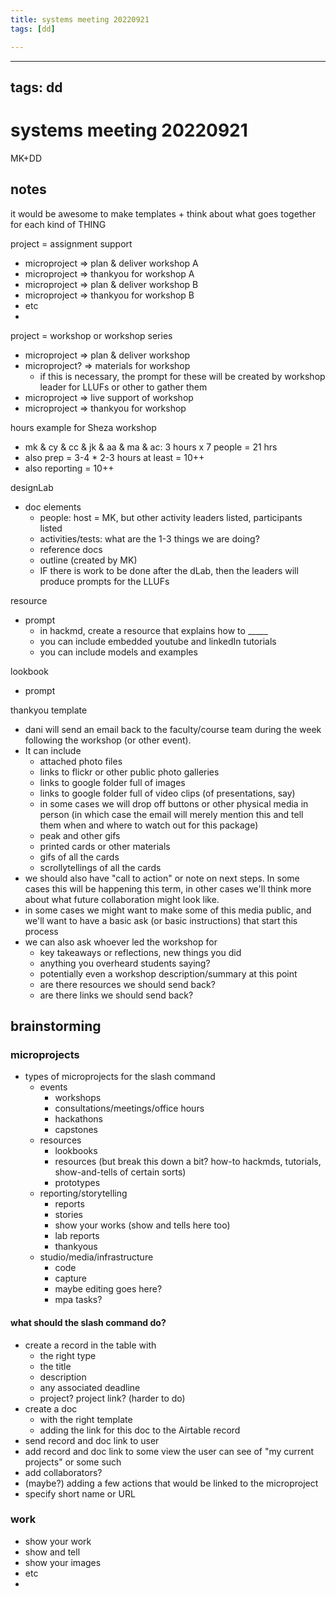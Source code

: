 ```yaml
---
title: systems meeting 20220921
tags: [dd]

---
```


---
tags: dd
---

# systems meeting 20220921
MK+DD

## notes
it would be awesome to make templates + think about what goes together for each kind of THING

project = assignment support
- microproject => plan & deliver workshop A
- microproject => thankyou for workshop A
- microproject => plan & deliver workshop B
- microproject => thankyou for workshop B
- etc
- 

project = workshop or workshop series
- microproject => plan & deliver workshop
- microproject? => materials for workshop
    - if this is necessary, the prompt for these will be created by workshop leader for LLUFs or other to gather them
- microproject => live support of workshop
- microproject => thankyou for workshop


hours example for Sheza workshop
- mk & cy & cc & jk & aa & ma & ac: 3 hours x 7 people = 21 hrs
- also prep = 3-4 * 2-3 hours at least = 10++
- also reporting = 10++


designLab
* doc elements
    * people: host = MK, but other activity leaders listed, participants listed
    * activities/tests: what are the 1-3 things we are doing?
    * reference docs
    * outline (created by MK)
    * IF there is work to be done after the dLab, then the leaders will produce prompts for the LLUFs

resource
* prompt
    * in hackmd, create a resource that explains how to _____
    * you can include embedded youtube and linkedIn tutorials
    * you can include models and examples 

lookbook
* prompt


thankyou template
- dani will send an email back to the faculty/course team during the week following the workshop (or other event). 
- It can include
    - attached photo files
    - links to flickr or other public photo galleries
    - links to google folder full of images
    - links to google folder full of video clips (of presentations, say)
    - in some cases we will drop off buttons or other physical media in person (in which case the email will merely mention this and tell them when and where to watch out for this package)
    - peak and other gifs
    - printed cards or other materials
    - gifs of all the cards
    - scrollytellings of all the cards
- we should also have "call to action" or note on next steps. In some cases this will be happening this term, in other cases we'll think more about what future collaboration might look like.
- in some cases we might want to make some of this media public, and we'll want to have a basic ask (or basic instructions) that start this process
- we can also ask whoever led the workshop for 
    - key takeaways or reflections, new things you did
    - anything you overheard students saying?
    - potentially even a workshop description/summary at this point
    - are there resources we should send back?
    - are there links we should send back?


## brainstorming

### microprojects

- types of microprojects for the slash command
    - events
        - workshops
        - consultations/meetings/office hours
        - hackathons
        - capstones
    - resources
        - lookbooks
        - resources (but break this down a bit? how-to hackmds, tutorials, show-and-tells of certain sorts)
        - prototypes
    - reporting/storytelling
        - reports
        - stories
        - show your works (show and tells here too)
        - lab reports
        - thankyous
    - studio/media/infrastructure
        - code
        - capture
        - maybe editing goes here?
        - mpa tasks?

#### what should the slash command do?
- create a record in the table with 
    - the right type
    - the title
    - description
    - any associated deadline
    - project? project link? (harder to do)
- create a doc
    - with the right template
    - adding the link for this doc to the Airtable record
- send record and doc link to user
- add record and doc link to some view the user can see of "my current projects" or some such
- add collaborators?
- (maybe?) adding a few actions that would be linked to the microproject
- specify short name or URL


### work

- show your work
- show and tell
- show your images
- etc
- 